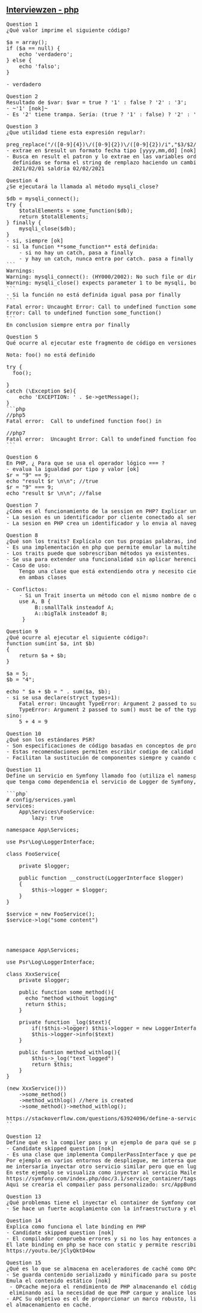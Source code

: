 ## [Interviewzen - php](https://www.interviewzen.com/interview/56fvshF)
<pre style="margin:0; padding: 0;">
Question 1
¿Qué valor imprime el siguiente código?

$a = array();
if ($a == null) { 
    echo 'verdadero';
} else {
    echo 'falso';
}

- verdadero

Question 2
Resultado de $var: $var = true ? '1' : false ? '2' : '3';
- ~'1' [nok]~ 
- Es '2' tiene trampa. Sería: (true ? '1' : false) ? '2' : '3';

Question 3
¿Que utilidad tiene esta expresión regular?:

preg_replace("/([0-9]{4})\/([0-9]{2})\/([0-9]{2})/i","$3/$2/$1",$result);
- extrae en $result un formato fecha tipo [yyyy,mm,dd] [nok]
- Busca en result el patron y lo extrae en las variables ordenadas \$3 \$2 \$1, 1:año, 2:mes, 3:día con estas variables 
  definidas se forma el string de remplazo haciendo un cambio de posicion de los elementos de la fecha Si entra 
  2021/02/01 saldría 02/02/2021

Question 4
¿Se ejecutará la llamada al método mysqli_close?

$db = mysqli_connect();
try {
    $totalElements = some_function($db);
    return $totalElements;
} finally {
    mysqli_close($db);
}
- si, siempre [ok]
- si la funcion **some_function** está definida:
    - si no hay un catch, pasa a finally
    - y hay un catch, nunca entra por catch. pasa a finally
```
Warnings:
Warning: mysqli_connect(): (HY000/2002): No such file or director
Warning: mysqli_close() expects parameter 1 to be mysqli, bool given in
```
- Si la función no está definida igual pasa por finally
```
Fatal error: Uncaught Error: Call to undefined function some_function()
Error: Call to undefined function some_function()
```
En conclusion siempre entra por finally

Question 5
Qué ocurre al ejecutar este fragmento de código en versiones de PHP 5.x? ¿Y en PHP 7?

Nota: foo() no está definido

try {
  foo();

} 
catch (\Exception $e){ 
    echo 'EXCEPTION: ' . $e->getMessage();
}
```php
//php5
Fatal error:  Call to undefined function foo() in

//php7
Fatal error:  Uncaught Error: Call to undefined function foo() in
```

Question 6
En PHP, ¿ Para que se usa el operador lógico === ?
- evalua la igualdad por tipo y valor [ok]
$r = "9" == 9;
echo "result $r \n\n"; //true
$r = "9" === 9;
echo "result $r \n\n"; //false

Question 7
¿Cómo es el funcionamiento de la session en PHP? Explicar un poco el funcionamiento.
- La sesion es un identificador por cliente conectado al servidor de modo que sea identificado como único se usa junto con la gestión de cookies [ok]
- La sesion en PHP crea un identificador y lo envia al navegador mediante de cookies de sesion. Este id sirve para recuperar los datos de la sesion existente.

Question 8
¿Qué son los traits? Explícalo con tus propias palabras, indica algún caso de uso en el que estaría bien aplicarlo y posibles contraindicaciones de usar traits.
- Es una implementación en php que permite emular la multiherencia. 
- Los traits puede que sobrescriban métodos ya existentes. 
- Se usa para extender una funcionalidad sin aplicar herencia ni composición.
- Caso de uso:
    Tengo una clase que está extendiendo otra y necesito cierta funcionalidad que tengo en otra clase, podría llevar esa funcionalidad a un trait e instanciarla
    en ambas clases 
    
- Conflictos:
    - Si un Trait inserta un método con el mismo nombre de otro trait se produce un error fatal, esto se soluciona con instanceof
    use A, B {
         B::smallTalk insteadof A;
         A::bigTalk insteadof B;
     } 

Question 9
¿Qué ocurre al ejecutar el siguiente código?:
function sum(int $a, int $b)
{
    return $a + $b;
}

$a = 5;
$b = "4";

echo " $a + $b = " . sum($a, $b);
- si se usa declare(stryct_types=1):
    Fatal error: Uncaught TypeError: Argument 2 passed to sum() must be of the type int, string given
    TypeError: Argument 2 passed to sum() must be of the type int, string given, called
sino:
    5 + 4 = 9

Question 10
¿Qué son los estándares PSR?
- Son especificaciones de código basadas en conceptos de programación ya probados cuya intención es proveer interoperabilidad entre componentes. 
- Estas recomendaciones permiten escribir codigo de calidad y mantenimble a largo plazo.
- Facilitan la sustitución de componentes siempre y cuando cumplan las especificaciones.

Question 11
Define un servicio en Symfony llamado foo (utiliza el namespace que quieras para la clase Foo) 
que tenga como dependencia el servicio de Logger de Symfony, y que no se instancie hasta que no se utilice. 

```php`
# config/services.yaml
services:
    App\Services\FooService:
        lazy: true

namespace App\Services;

use Psr\Log\LoggerInterface;

class FooService{

    private $logger;

    public function __construct(LoggerInterface $logger)
    {
        $this->logger = $logger;
    } 
}

$service = new FooService();
$service->log("some content")




namespace App\Services;

use Psr\Log\LoggerInterface;

class XxxService{
    private $logger;

    public function some_method(){
      echo "method without logging"
      return $this;
    }

    private function _log($text){
        if(!$this->logger) $this->logger = new LoggerInterface(); //wrong approach creating object from Interface
        $this->logger->info($text)
    }

    public funtion method_withlog(){
        $this->_log("text logged")
        return $this;
    }
}

(new XxxService()))
    ->some_method()
    ->method_withlog() //here is created
    ->some_method()->method_withlog();

https://stackoverflow.com/questions/63924096/define-a-service-with-lazy-loading-logger-in-symfony
``

Question 12
Define qué es la compiler pass y un ejemplo de para qué se puede utilizar.
- Candidate skipped question [nok]
- Es una clase que implementa CompilerPassInterface y que permite manipular las configuraciones iniciales de los servicios que se han compilado
Por ejemplo en varios entornos de despliegue, me intersa que en mis servicios se inyecte siempre otro servicio de depuración pero solo si no se está en producción. Para este caso 
me intersaría inyectar otro servicio similar pero que en lugar de lanzara el mensaje por pantalla lo envie a una cola de mensajería.
En este ejemplo se visualiza como inyectar al servicio MailerTransportChain los servicios con tag name app.mail_transport llamando a su método addTransport
https://symfony.com/index.php/doc/3.1/service_container/tags.html
Aqui se crearía el compailer pass personalizado: src/AppBundle/DependencyInjection/Compiler/MailTransportPass.php

Question 13
¿Qué problemas tiene el inyectar el container de Symfony como parámetro a una clase de nuestro dominio?
- Se hace un fuerte acoplamiento con la infraestructura y el dominio no debe interactuar directamente por tipo sino por contrato [???]

Question 14
Explica como funciona el late binding en PHP
- Candidate skipped question [nok]
- El compilador comprueba errores y si no los hay entonces asigna los valores a las variables y ejecuta el programa, esto es el early binding
El late binding en php se hace con static y permite rescribir atributos en una clase estática en tiempo de ejecución
https://youtu.be/jClyQktD4ow

Question 15
¿Qué es lo que se almacena en aceleradores de caché como OPcache o APC?
- Se guarda contenido serializado y minificado para su posterior reutilización sin tener que recompilar el contenido.
Emula el contenido estático [nok]
 - OPcache mejora el rendimiento de PHP almacenando el código de bytes de un script precompilado en la memoria compartida, 
 eliminando así la necesidad de que PHP cargue y analice los script en cada petición.
- APC Su objetivo es el de proporcionar un marco robusto, libre y abierto para optimizar código de PHP intermedio mediante 
el almacenamiento en caché.
</pre>
